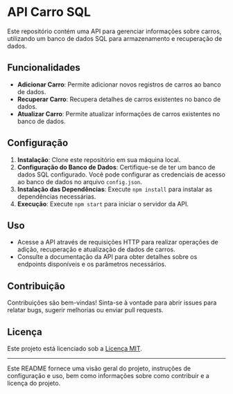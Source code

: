 # API Carro SQL

Este repositório contém uma API para gerenciar informações sobre carros, utilizando um banco de dados SQL para armazenamento e recuperação de dados.

## Funcionalidades

- **Adicionar Carro**: Permite adicionar novos registros de carros ao banco de dados.
- **Recuperar Carro**: Recupera detalhes de carros existentes no banco de dados.
- **Atualizar Carro**: Permite atualizar informações de carros existentes no banco de dados.

## Configuração

1. **Instalação**: Clone este repositório em sua máquina local.
2. **Configuração do Banco de Dados**: Certifique-se de ter um banco de dados SQL configurado. Você pode configurar as credenciais de acesso ao banco de dados no arquivo `config.json`.
3. **Instalação das Dependências**: Execute `npm install` para instalar as dependências necessárias.
4. **Execução**: Execute `npm start` para iniciar o servidor da API.

## Uso

- Acesse a API através de requisições HTTP para realizar operações de adição, recuperação e atualização de dados de carros.
- Consulte a documentação da API para obter detalhes sobre os endpoints disponíveis e os parâmetros necessários.

## Contribuição

Contribuições são bem-vindas! Sinta-se à vontade para abrir issues para relatar bugs, sugerir melhorias ou enviar pull requests.

## Licença

Este projeto está licenciado sob a [Licença MIT](https://opensource.org/licenses/MIT).

---

Este README fornece uma visão geral do projeto, instruções de configuração e uso, bem como informações sobre como contribuir e a licença do projeto.
